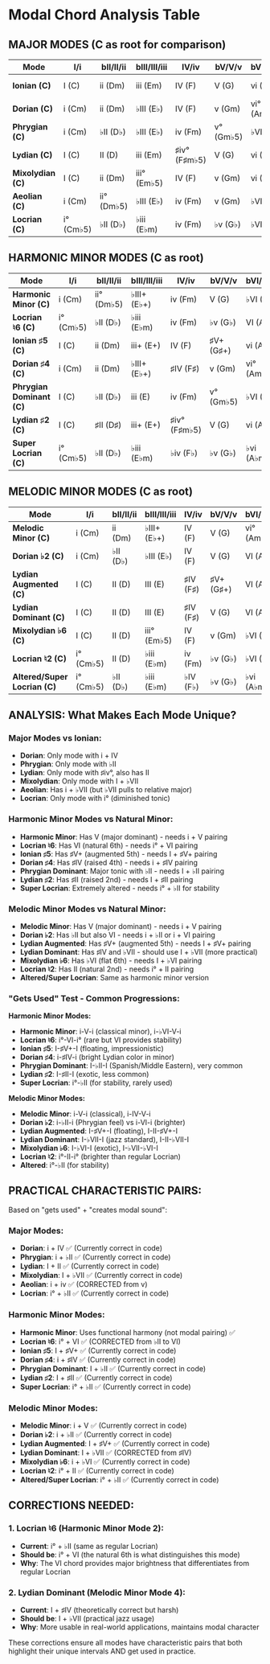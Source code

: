 # Modal Chord Analysis Table

## MAJOR MODES (C as root for comparison)

| Mode | I/i | bII/II/ii | bIII/III/iii | IV/iv | bV/V/v | bVI/VI/vi | bVII/VII/vii |
|------|-----|-----------|-------------|-------|---------|----------|-------------|
| **Ionian (C)** | I (C) | ii (Dm) | iii (Em) | IV (F) | V (G) | vi (Am) | vii° (Bm♭5) |
| **Dorian (C)** | i (Cm) | ii (Dm) | ♭III (E♭) | IV (F) | v (Gm) | vi° (Am♭5) | ♭VII (B♭) |
| **Phrygian (C)** | i (Cm) | ♭II (D♭) | ♭III (E♭) | iv (Fm) | v° (Gm♭5) | ♭VI (A♭) | ♭vii (B♭m) |
| **Lydian (C)** | I (C) | II (D) | iii (Em) | ♯iv° (F♯m♭5) | V (G) | vi (Am) | vii (Bm) |
| **Mixolydian (C)** | I (C) | ii (Dm) | iii° (Em♭5) | IV (F) | v (Gm) | vi (Am) | ♭VII (B♭) |
| **Aeolian (C)** | i (Cm) | ii° (Dm♭5) | ♭III (E♭) | iv (Fm) | v (Gm) | ♭VI (A♭) | ♭VII (B♭) |
| **Locrian (C)** | i° (Cm♭5) | ♭II (D♭) | ♭iii (E♭m) | iv (Fm) | ♭v (G♭) | ♭VI (A♭) | ♭vii (B♭m) |

## HARMONIC MINOR MODES (C as root)

| Mode | I/i | bII/II/ii | bIII/III/iii | IV/iv | bV/V/v | bVI/VI/vi | bVII/VII/vii |
|------|-----|-----------|-------------|-------|---------|----------|-------------|
| **Harmonic Minor (C)** | i (Cm) | ii° (Dm♭5) | ♭III+ (E♭+) | iv (Fm) | V (G) | ♭VI (A♭) | vii° (Bm♭5) |
| **Locrian ♮6 (C)** | i° (Cm♭5) | ♭II (D♭) | ♭iii (E♭m) | iv (Fm) | ♭v (G♭) | VI (A) | ♭vii (B♭m) |
| **Ionian ♯5 (C)** | I (C) | ii (Dm) | iii+ (E+) | IV (F) | ♯V+ (G♯+) | vi (Am) | vii° (Bm♭5) |
| **Dorian ♯4 (C)** | i (Cm) | ii (Dm) | ♭III+ (E♭+) | ♯IV (F♯) | v (Gm) | vi° (Am♭5) | ♭VII (B♭) |
| **Phrygian Dominant (C)** | I (C) | ♭II (D♭) | iii (E) | iv (Fm) | v° (Gm♭5) | ♭VI (A♭) | ♭vii (B♭m) |
| **Lydian ♯2 (C)** | I (C) | ♯II (D♯) | iii+ (E+) | ♯iv° (F♯m♭5) | V (G) | vi (Am) | vii (Bm) |
| **Super Locrian (C)** | i° (Cm♭5) | ♭II (D♭) | ♭iii (E♭m) | ♭iv (F♭) | ♭v (G♭) | ♭vi (A♭m) | ♭♭vii (B♭♭) |

## MELODIC MINOR MODES (C as root)

| Mode | I/i | bII/II/ii | bIII/III/iii | IV/iv | bV/V/v | bVI/VI/vi | bVII/VII/vii |
|------|-----|-----------|-------------|-------|---------|----------|-------------|
| **Melodic Minor (C)** | i (Cm) | ii (Dm) | ♭III+ (E♭+) | IV (F) | V (G) | vi° (Am♭5) | vii° (Bm♭5) |
| **Dorian ♭2 (C)** | i (Cm) | ♭II (D♭) | ♭III (E♭) | IV (F) | V (G) | VI (A) | ♭VII (B♭) |
| **Lydian Augmented (C)** | I (C) | II (D) | III (E) | ♯IV (F♯) | ♯V+ (G♯+) | VI (A) | VII (B) |
| **Lydian Dominant (C)** | I (C) | II (D) | III (E) | ♯IV (F♯) | V (G) | VI (A) | ♭VII (B♭) |
| **Mixolydian ♭6 (C)** | I (C) | II (D) | iii° (Em♭5) | IV (F) | v (Gm) | ♭VI (A♭) | ♭VII (B♭) |
| **Locrian ♮2 (C)** | i° (Cm♭5) | II (D) | ♭iii (E♭m) | iv (Fm) | ♭v (G♭) | ♭VI (A♭) | ♭vii (B♭m) |
| **Altered/Super Locrian (C)** | i° (Cm♭5) | ♭II (D♭) | ♭iii (E♭m) | ♭IV (F♭) | ♭v (G♭) | ♭vi (A♭m) | ♭vii (B♭m) |

## ANALYSIS: What Makes Each Mode Unique?

### Major Modes vs Ionian:
- **Dorian**: Only mode with i + IV
- **Phrygian**: Only mode with ♭II  
- **Lydian**: Only mode with ♯iv°, also has II
- **Mixolydian**: Only mode with I + ♭VII
- **Aeolian**: Has i + ♭VII (but ♭VII pulls to relative major)
- **Locrian**: Only mode with i° (diminished tonic)

### Harmonic Minor Modes vs Natural Minor:
- **Harmonic Minor**: Has V (major dominant) - needs i + V pairing
- **Locrian ♮6**: Has VI (natural 6th) - needs i° + VI pairing 
- **Ionian ♯5**: Has ♯V+ (augmented 5th) - needs I + ♯V+ pairing
- **Dorian ♯4**: Has ♯IV (raised 4th) - needs i + ♯IV pairing
- **Phrygian Dominant**: Major tonic with ♭II - needs I + ♭II pairing
- **Lydian ♯2**: Has ♯II (raised 2nd) - needs I + ♯II pairing
- **Super Locrian**: Extremely altered - needs i° + ♭II for stability

### Melodic Minor Modes vs Natural Minor:
- **Melodic Minor**: Has V (major dominant) - needs i + V pairing
- **Dorian ♭2**: Has ♭II but also VI - needs i + ♭II or i + VI pairing
- **Lydian Augmented**: Has ♯V+ (augmented 5th) - needs I + ♯V+ pairing
- **Lydian Dominant**: Has ♯IV and ♭VII - should use I + ♭VII (more practical)
- **Mixolydian ♭6**: Has ♭VI (flat 6th) - needs I + ♭VI pairing
- **Locrian ♮2**: Has II (natural 2nd) - needs i° + II pairing
- **Altered/Super Locrian**: Same as harmonic minor version

### "Gets Used" Test - Common Progressions:

**Harmonic Minor Modes:**
- **Harmonic Minor**: i-V-i (classical minor), i-♭VI-V-i
- **Locrian ♮6**: i°-VI-i° (rare but VI provides stability)
- **Ionian ♯5**: I-♯V+-I (floating, impressionistic)
- **Dorian ♯4**: i-♯IV-i (bright Lydian color in minor)
- **Phrygian Dominant**: I-♭II-I (Spanish/Middle Eastern), very common
- **Lydian ♯2**: I-♯II-I (exotic, less common)
- **Super Locrian**: i°-♭II (for stability, rarely used)

**Melodic Minor Modes:**
- **Melodic Minor**: i-V-i (classical), i-IV-V-i
- **Dorian ♭2**: i-♭II-i (Phrygian feel) vs i-VI-i (brighter)
- **Lydian Augmented**: I-♯V+-I (floating), I-II-♯V+-I
- **Lydian Dominant**: I-♭VII-I (jazz standard), I-II-♭VII-I
- **Mixolydian ♭6**: I-♭VI-I (exotic), I-♭VII-♭VI-I
- **Locrian ♮2**: i°-II-i° (brighter than regular Locrian)
- **Altered**: i°-♭II (for stability)

## PRACTICAL CHARACTERISTIC PAIRS:

Based on "gets used" + "creates modal sound":

### Major Modes:
- **Dorian**: i + IV ✅ (Currently correct in code)
- **Phrygian**: i + ♭II ✅ (Currently correct in code)
- **Lydian**: I + II ✅ (Currently correct in code)
- **Mixolydian**: I + ♭VII ✅ (Currently correct in code)
- **Aeolian**: i + iv ✅ (CORRECTED from v)
- **Locrian**: i° + ♭II ✅ (Currently correct in code)

### Harmonic Minor Modes:
- **Harmonic Minor**: Uses functional harmony (not modal pairing) ✅
- **Locrian ♮6**: i° + VI ✅ (CORRECTED from ♭II to VI)
- **Ionian ♯5**: I + ♯V+ ✅ (Currently correct in code)
- **Dorian ♯4**: i + ♯IV ✅ (Currently correct in code)
- **Phrygian Dominant**: I + ♭II ✅ (Currently correct in code)
- **Lydian ♯2**: I + ♯II ✅ (Currently correct in code)
- **Super Locrian**: i° + ♭II ✅ (Currently correct in code)

### Melodic Minor Modes:
- **Melodic Minor**: i + V ✅ (Currently correct in code)
- **Dorian ♭2**: i + ♭II ✅ (Currently correct in code)
- **Lydian Augmented**: I + ♯V+ ✅ (Currently correct in code)
- **Lydian Dominant**: I + ♭VII ✅ (CORRECTED from ♯IV)
- **Mixolydian ♭6**: i + ♭VI ✅ (Currently correct in code)
- **Locrian ♮2**: i° + II ✅ (Currently correct in code)
- **Altered/Super Locrian**: i° + ♭II ✅ (Currently correct in code)

## CORRECTIONS NEEDED:

### 1. Locrian ♮6 (Harmonic Minor Mode 2):
- **Current**: i° + ♭II (same as regular Locrian)
- **Should be**: i° + VI (the natural 6th is what distinguishes this mode)
- **Why**: The VI chord provides major brightness that differentiates from regular Locrian

### 2. Lydian Dominant (Melodic Minor Mode 4):
- **Current**: I + ♯IV (theoretically correct but harsh)
- **Should be**: I + ♭VII (practical jazz usage)
- **Why**: More usable in real-world applications, maintains modal character

These corrections ensure all modes have characteristic pairs that both highlight their unique intervals AND get used in practice. 